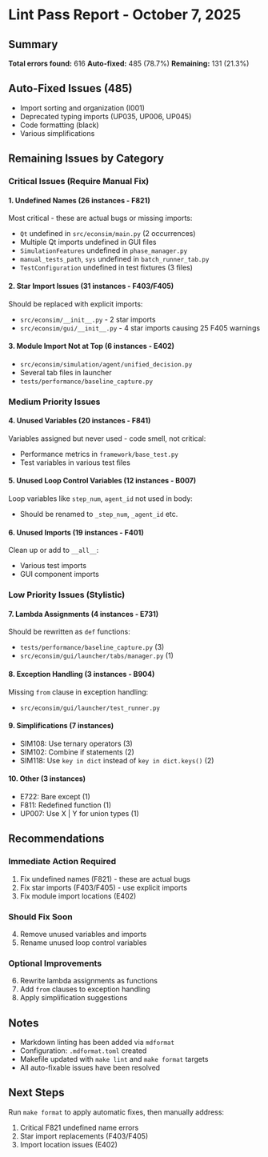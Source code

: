 # Lint Pass Report - October 7, 2025

## Summary

**Total errors found:** 616 **Auto-fixed:** 485 (78.7%) **Remaining:** 131 (21.3%)

## Auto-Fixed Issues (485)

- Import sorting and organization (I001)
- Deprecated typing imports (UP035, UP006, UP045)
- Code formatting (black)
- Various simplifications

## Remaining Issues by Category

### Critical Issues (Require Manual Fix)

#### 1. Undefined Names (26 instances - F821)

Most critical - these are actual bugs or missing imports:

- `Qt` undefined in `src/econsim/main.py` (2 occurrences)
- Multiple Qt imports undefined in GUI files
- `SimulationFeatures` undefined in `phase_manager.py`
- `manual_tests_path`, `sys` undefined in `batch_runner_tab.py`
- `TestConfiguration` undefined in test fixtures (3 files)

#### 2. Star Import Issues (31 instances - F403/F405)

Should be replaced with explicit imports:

- `src/econsim/__init__.py` - 2 star imports
- `src/econsim/gui/__init__.py` - 4 star imports causing 25 F405 warnings

#### 3. Module Import Not at Top (6 instances - E402)

- `src/econsim/simulation/agent/unified_decision.py`
- Several tab files in launcher
- `tests/performance/baseline_capture.py`

### Medium Priority Issues

#### 4. Unused Variables (20 instances - F841)

Variables assigned but never used - code smell, not critical:

- Performance metrics in `framework/base_test.py`
- Test variables in various test files

#### 5. Unused Loop Control Variables (12 instances - B007)

Loop variables like `step_num`, `agent_id` not used in body:

- Should be renamed to `_step_num`, `_agent_id` etc.

#### 6. Unused Imports (19 instances - F401)

Clean up or add to `__all__`:

- Various test imports
- GUI component imports

### Low Priority Issues (Stylistic)

#### 7. Lambda Assignments (4 instances - E731)

Should be rewritten as `def` functions:

- `tests/performance/baseline_capture.py` (3)
- `src/econsim/gui/launcher/tabs/manager.py` (1)

#### 8. Exception Handling (3 instances - B904)

Missing `from` clause in exception handling:

- `src/econsim/gui/launcher/test_runner.py`

#### 9. Simplifications (7 instances)

- SIM108: Use ternary operators (3)
- SIM102: Combine if statements (2)
- SIM118: Use `key in dict` instead of `key in dict.keys()` (2)

#### 10. Other (3 instances)

- E722: Bare except (1)
- F811: Redefined function (1)
- UP007: Use X | Y for union types (1)

## Recommendations

### Immediate Action Required

1. Fix undefined names (F821) - these are actual bugs
2. Fix star imports (F403/F405) - use explicit imports
3. Fix module import locations (E402)

### Should Fix Soon

4. Remove unused variables and imports
5. Rename unused loop control variables

### Optional Improvements

6. Rewrite lambda assignments as functions
7. Add `from` clauses to exception handling
8. Apply simplification suggestions

## Notes

- Markdown linting has been added via `mdformat`
- Configuration: `.mdformat.toml` created
- Makefile updated with `make lint` and `make format` targets
- All auto-fixable issues have been resolved

## Next Steps

Run `make format` to apply automatic fixes, then manually address:

1. Critical F821 undefined name errors
2. Star import replacements (F403/F405)
3. Import location issues (E402)
